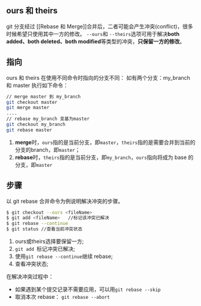 ## ours 和 theirs
git 分支经过 [[Rebase 和 Merge]]合并后，二者可能会产生冲突(conflict)，很多时候希望只使用其中一方的修改。
`--ours`和 `--theirs`选项可用于解决**both added、both deleted、both modified**等类型的冲突，**只保留一方的修改**。

## 指向
ours 和 theirs 在使用不同命令时指向的分支不同：
如有两个分支：my_branch 和 master
执行如下命令：
```bash
// merge master 到 my_branch
git checkout master
git merge master
....
// rebase my_branch 变基为master
git checkout my_branch
git rebase master
```

1. **merge**时，`ours`指的是当前分支，即`master`，`theirs`指的是需要合并到当前的分支的branch，即`master`；
2.  **rebase**时，`theirs`指的是当前分支，即`my_branch`，`ours`指向将成为 base 的分支，即`master`


## 步骤
以 git rebase 合并命令为例说明解决冲突的步骤。
```bash
$ git checkout --ours <fileName>
$ git add <fileName>   //标记该冲突已解决
$ git rebase --continue 
$ git status //查看当前冲突状态
```

1. ours或theirs选择要保留一方;
2. `git add `标记冲突已解决;
3. 使用`git rebase --continue`继续 rebase;
4. 查看冲突状态;

在解决冲突过程中：
- 如果遇到某个提交记录不需要应用，可以用`git rebase --skip`
- 取消本次 rebase： `git rebase --abort`